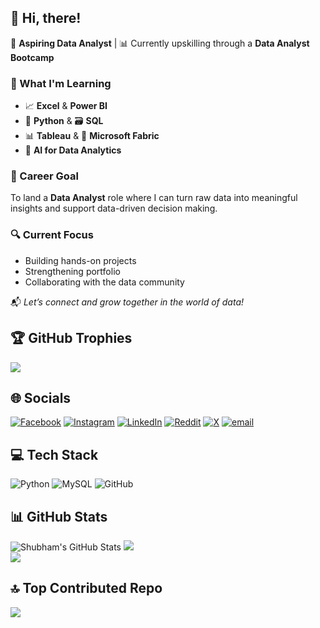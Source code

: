 ## 👋 Hi, there!

🎯 **Aspiring Data Analyst** | 📊 Currently upskilling through a **Data Analyst Bootcamp**

### 🚀 What I'm Learning
- 📈 **Excel** & **Power BI**
- 🐍 **Python** & 🗃️ **SQL**
- 📊 **Tableau** & 🧵 **Microsoft Fabric**
- 🤖 **AI for Data Analytics**

### 💼 Career Goal
To land a **Data Analyst** role where I can turn raw data into meaningful insights and support data-driven decision making.

### 🔍 Current Focus
- Building hands-on projects  
- Strengthening portfolio  
- Collaborating with the data community

📬 *Let’s connect and grow together in the world of data!*

## 🏆 GitHub Trophies
![](https://github-profile-trophy.vercel.app/?username=ShubhamVimal&theme=juicyfresh)

## 🌐 Socials
[![Facebook](https://img.shields.io/badge/Facebook-%231877F2.svg?logo=Facebook&logoColor=white)](https://facebook.com/ShubhamVimal0618)
[![Instagram](https://img.shields.io/badge/Instagram-%23E4405F.svg?logo=Instagram&logoColor=white)](https://instagram.com/shubhamvimal30)
[![LinkedIn](https://img.shields.io/badge/LinkedIn-%230077B5.svg?logo=linkedin&logoColor=white)](https://linkedin.com/in/shubhamvimal)
[![Reddit](https://img.shields.io/badge/Reddit-%23FF4500.svg?logo=Reddit&logoColor=white)](https://reddit.com/user/ShubhamVimal)
[![X](https://img.shields.io/badge/X-black.svg?logo=X&logoColor=white)](https://x.com/Shubham14445588)
[![email](https://img.shields.io/badge/Email-D14836?logo=gmail&logoColor=white)](mailto:shubhamvima30@gmail.com)

## 💻 Tech Stack
![Python](https://img.shields.io/badge/python-3670A0?style=for-the-badge&logo=python&logoColor=ffdd54)
![MySQL](https://img.shields.io/badge/mysql-4479A1.svg?style=for-the-badge&logo=mysql&logoColor=white)
![GitHub](https://img.shields.io/badge/github-%23121011.svg?style=for-the-badge&logo=github&logoColor=white)

## 📊 GitHub Stats
![Shubham's GitHub Stats](https://github-readme-stats.vercel.app/api?username=ShubhamVimal&show_icons=true&theme=neon&count_private=true)
![](https://nirzak-streak-stats.vercel.app/?user=ShubhamVimal&theme=neon&hide_border=false)<br/>
![](https://github-readme-stats.vercel.app/api/top-langs/?username=ShubhamVimal&theme=neon&hide_border=false&include_all_commits=true&count_private=true&layout=compact)

## 🔝 Top Contributed Repo
![](https://github-contributor-stats.vercel.app/api?username=ShubhamVimal&limit=5&theme=neon&combine_all_yearly_contributions=true)


